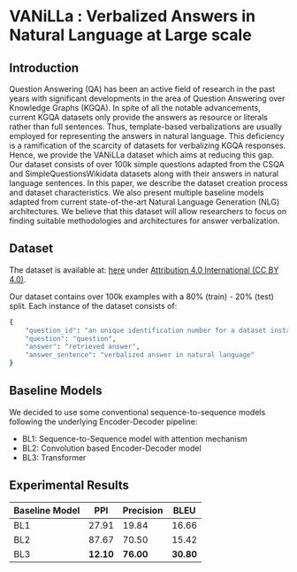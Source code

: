 # VANiLLa : Verbalized Answers in Natural Language at Large scale

## Introduction

Question Answering (QA) has been an active field of research in the past years with significant developments in the area of Question Answering over Knowledge Graphs (KGQA). In spite of all the notable advancements, current KGQA datasets only provide the answers as resource or literals rather than full sentences. Thus, template-based verbalizations are usually employed for representing the answers in natural language. This deficiency is a ramification of the scarcity of datasets for verbalizing KGQA responses. Hence, we provide the VANiLLa dataset which aims at reducing this gap. Our dataset consists of over 100k simple questions adapted from the CSQA and SimpleQuestionsWikidata datasets along with their answers in natural language sentences. In this paper, we describe the dataset creation process and dataset characteristics. We also present multiple baseline models adapted from current state-of-the-art Natural Language Generation (NLG) architectures. We believe that this dataset will allow researchers to focus on finding suitable methodologies and architectures for answer verbalization.

## Dataset

The dataset is available at: [here](https://figshare.com/articles/Vanilla_dataset/12360743) under [Attribution 4.0 International (CC BY 4.0)](LICENSE).

Our dataset contains over 100k examples with a 80% (train) - 20% (test) split. Each instance of the dataset consists of:

```bash
{
    "question_id": "an unique identification number for a dataset instance",
    "question": "question",
    "answer": "retrieved answer",
    "answer_sentence": "verbalized answer in natural language"
}
```

## Baseline Models

We decided to use some conventional sequence-to-sequence models following the underlying Encoder-Decoder pipeline:
* BL1: Sequence-to-Sequence model with attention mechanism
* BL2: Convolution based Encoder-Decoder model
* BL3: Transformer

## Experimental Results

| Baseline Model | PPl | Precision | BLEU |
| ------------- | ------------- | ------------- | ------------- |
| BL1 | 27.91 | 19.84 | 16.66 |
| BL2 | 87.67 | 70.50 | 15.42 |
| BL3 | **12.10** | **76.00** |  **30.80** |


